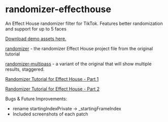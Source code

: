 # randomizer-effecthouse

An Effect House randomizer filter for TikTok. Features better randomization and support for up to 5 faces

[Download demo assets here.](/assets/)

[randomizer](/randomizer/) - the randomizer Effect House project file from the original tutorial

[randomizer-multipass](/randomizer-multipass/) - a variant of the original that will show multiple results, staggered.

[Randomizer Tutorial for Effect House - Part 1](https://youtu.be/1WKMnoHo0G0)

[Randomizer Tutorial for Effect House - Part 2](https://youtu.be/1lBOjXhiMdQ)

Bugs & Future Improvements:
- rename startingIndexPrivate -> _startingFrameIndex
- Included screenshots of each patch
